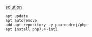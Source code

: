 [solution](https://www.dotkernel.com/php-troubleshooting/where-is-the-intl-php-extension-problem-solved/)

````
apt update
apt autoremove
add-apt-repository -y ppa:ondrej/php
apt install php7.4-intl
````
